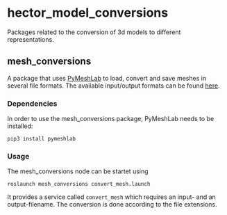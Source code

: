 # hector_model_conversions
Packages related to the conversion of 3d models to different representations.


## mesh_conversions
A package that uses [PyMeshLab](https://github.com/cnr-isti-vclab/PyMeshLab) to load, convert and save meshes in several file formats. The available input/output formats can be found [here](https://pymeshlab.readthedocs.io/en/latest/io_format_list.html).

### Dependencies
In order to use the mesh_conversions package, PyMeshLab needs to be installed:
```
pip3 install pymeshlab
```

### Usage
The mesh_conversions node can be startet using
```
roslaunch mesh_conversions convert_mesh.launch
```
It provides a service called `convert_mesh` which requires an input- and an output-filename. The conversion is done according to the file extensions.